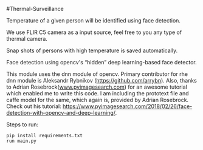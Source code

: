 #Thermal-Surveillance 

Temperature of a given person will be identified using face detection.

We use FLIR C5 camera as a input source, feel free to you any type of thermal camera.

Snap shots of persons with high temperature is saved automatically.

Face detection using opencv's “hidden” deep learning-based face detector.

This module uses the dnn module of opencv. Primary contributor for rhe dnn module is Aleksandr Rybnikov (https://github.com/arrybn). Also, thanks to Adrian Rosebrock(www.pyimagesearch.com) for an awesome tutorial which enabled me to write this code. I am including the prototext file and caffe model for the same, which again is, provided by Adrian Rosebrock. Check out his tutorial: https://www.pyimagesearch.com/2018/02/26/face-detection-with-opencv-and-deep-learning/.

Steps to run:

    pip install requirements.txt
    run main.py


